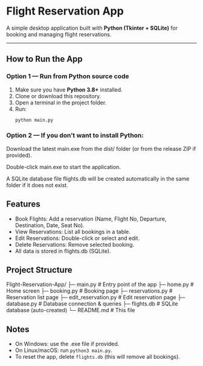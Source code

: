# Flight Reservation App

A simple desktop application built with **Python (Tkinter + SQLite)** for booking and managing flight reservations.

---

##  How to Run the App

### Option 1 — Run from Python source code
1. Make sure you have **Python 3.8+** installed.
2. Clone or download this repository.
3. Open a terminal in the project folder.
4. Run:
   ```bash
   python main.py


### Option 2 — If you don’t want to install Python:

Download the latest main.exe from the dist/ folder (or from the release ZIP if provided).

Double-click main.exe to start the application.

A SQLite database file flights.db will be created automatically in the same folder if it does not exist.

## Features

- Book Flights: Add a reservation (Name, Flight No, Departure, Destination, Date, Seat No).
- View Reservations: List all bookings in a table.
- Edit Reservations: Double-click or select and edit.
- Delete Reservations: Remove selected booking.
- All data is stored in flights.db (SQLite).

## Project Structure

Flight-Reservation-App/
├─ main.py # Entry point of the app
├─ home.py # Home screen
├─ booking.py # Booking page
├─ reservations.py # Reservation list page
├─ edit_reservation.py # Edit reservation page
├─ database.py # Database connection & queries
├─ flights.db # SQLite database (auto-created)
└─ README.md # This file


## Notes

- On Windows: use the .exe file if provided.
- On Linux/macOS: run `python3 main.py`.
- To reset the app, delete `flights.db` (this will remove all bookings).
